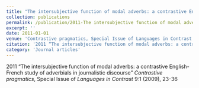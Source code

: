 ```yaml
---
title: "The intersubjective function of modal adverbs: a contrastive English-French study of adverbials in journalistic discourse"
collection: publications
permalink: /publication/2011-The intersubjective function of modal adverbs a contrastive English-French study of adverbials in journalistic discourse
excerpt: ''
date: 2011-01-01
venue: 'Contrastive pragmatics, Special Issue of Languages in Contrast'
citation: '2011 “The intersubjective function of modal adverbs: a contrastive English-French study of adverbials in journalistic discourse” <i>Contrastive pragmatics</i>, Special Issue of <i>Languages in Contrast</i> 9:1 (2009), 23-36'
category: 'Journal articles'
---
```

2011 “The intersubjective function of modal adverbs: a contrastive English-French study of adverbials in journalistic discourse” <i>Contrastive pragmatics</i>, Special Issue of <i>Languages in Contrast</i> 9:1 (2009), 23-36